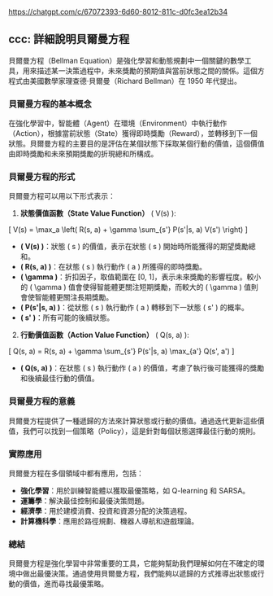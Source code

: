 https://chatgpt.com/c/67072393-6d60-8012-811c-d0fc3ea12b34

## ccc: 詳細說明貝爾曼方程

貝爾曼方程（Bellman Equation）是強化學習和動態規劃中一個關鍵的數學工具，用來描述某一決策過程中，未來獎勵的預期值與當前狀態之間的關係。這個方程式由美國數學家理查德·貝爾曼（Richard Bellman）在 1950 年代提出。

### 貝爾曼方程的基本概念

在強化學習中，智能體（Agent）在環境（Environment）中執行動作（Action），根據當前狀態（State）獲得即時獎勵（Reward），並轉移到下一個狀態。貝爾曼方程的主要目的是評估在某個狀態下採取某個行動的價值，這個價值由即時獎勵和未來預期獎勵的折現總和所構成。

### 貝爾曼方程的形式

貝爾曼方程可以用以下形式表示：

1. **狀態價值函數（State Value Function）** \( V(s) \):

\[
V(s) = \max_a \left( R(s, a) + \gamma \sum_{s'} P(s'|s, a) V(s') \right)
\]

- **\( V(s) \)**：狀態 \( s \) 的價值，表示在狀態 \( s \) 開始時所能獲得的期望獎勵總和。
- **\( R(s, a) \)**：在狀態 \( s \) 執行動作 \( a \) 所獲得的即時獎勵。
- **\( \gamma \)**：折扣因子，取值範圍在 [0, 1]，表示未來獎勵的影響程度。較小的 \( \gamma \) 值會使得智能體更關注短期獎勵，而較大的 \( \gamma \) 值則會使智能體更關注長期獎勵。
- **\( P(s'|s, a) \)**：從狀態 \( s \) 執行動作 \( a \) 轉移到下一狀態 \( s' \) 的概率。
- **\( s' \)**：所有可能的後續狀態。

2. **行動價值函數（Action Value Function）** \( Q(s, a) \):

\[
Q(s, a) = R(s, a) + \gamma \sum_{s'} P(s'|s, a) \max_{a'} Q(s', a')
\]

- **\( Q(s, a) \)**：在狀態 \( s \) 執行動作 \( a \) 的價值，考慮了執行後可能獲得的獎勵和後續最佳行動的價值。

### 貝爾曼方程的意義

貝爾曼方程提供了一種遞歸的方法來計算狀態或行動的價值。通過迭代更新這些價值，我們可以找到一個策略（Policy），這是針對每個狀態選擇最佳行動的規則。

### 實際應用

貝爾曼方程在多個領域中都有應用，包括：

- **強化學習**：用於訓練智能體以獲取最優策略，如 Q-learning 和 SARSA。
- **運籌學**：解決最佳控制和最優決策問題。
- **經濟學**：用於建模消費、投資和資源分配的決策過程。
- **計算機科學**：應用於路徑規劃、機器人導航和遊戲理論。

### 總結

貝爾曼方程是強化學習中非常重要的工具，它能夠幫助我們理解如何在不確定的環境中做出最優決策。通過使用貝爾曼方程，我們能夠以遞歸的方式推導出狀態或行動的價值，進而尋找最優策略。